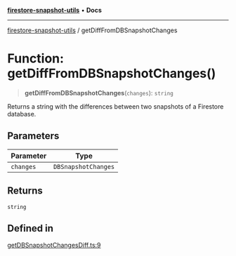 [**firestore-snapshot-utils**](../README.md) • **Docs**

---

[firestore-snapshot-utils](../README.md) / getDiffFromDBSnapshotChanges

# Function: getDiffFromDBSnapshotChanges()

> **getDiffFromDBSnapshotChanges**(`changes`): `string`

Returns a string with the differences between two snapshots of a Firestore
database.

## Parameters

| Parameter | Type                |
| --------- | ------------------- |
| `changes` | `DBSnapshotChanges` |

## Returns

`string`

## Defined in

[getDBSnapshotChangesDiff.ts:9](https://github.com/ericvera/firestore-snapshot-utils/blob/main/src/getDBSnapshotChangesDiff.ts#L9)
